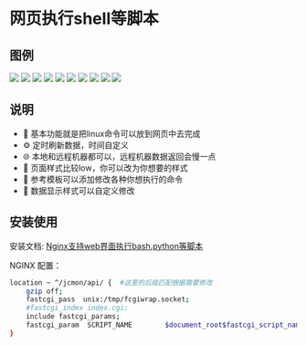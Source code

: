 
# 网页执行shell等脚本

## 图例
![](https://img.jinchuang.org/github/fcgiwrap-shelllog1.png)
![](https://img.jinchuang.org/github/fcgiwrap-shelllog2.png)
![](https://img.jinchuang.org/github/fcgiwrap-shellhome.png)
![](https://img.jinchuang.org/github/fcgiwrap-shelllist1.png)
![](https://img.jinchuang.org/github/fcgiwrap-shelllist-disk.png)
![](https://img.jinchuang.org/github/fcgiwrap-shelllist-ps.png)
![](https://img.jinchuang.org/github/fcgiwrap-shelllist-server.png)
![](https://img.jinchuang.org/github/fcgiwrap-shelllist-ssh.png)
![](https://img.jinchuang.org/github/fcgiwrap-shelllist-uptime.png)
![](https://img.jinchuang.org/github/fcgiwrap-shellmenu.png)


## 说明

- :gem: 基本功能就是把linux命令可以放到网页中去完成
- :gear: 定时刷新数据，时间自定义
- :globe_with_meridians: 本地和远程机器都可以，远程机器数据返回会慢一点
- :triangular_ruler: 页面样式比较low，你可以改为你想要的样式
- :rocket: 参考模板可以添加修改各种你想执行的命令
- :1234: 数据显示样式可以自定义修改
## 安装使用
安装文档: [Nginx支持web界面执行bash.python等脚本](https://me.jinchuang.org/archives/114.html)

NGINX 配置：
```bash
location ~ ^/jcmon/api/ {  #这里的后缀匹配根据需要修改
	gzip off;
	fastcgi_pass  unix:/tmp/fcgiwrap.socket;
	#fastcgi_index index.cgi;
	include fastcgi_params;
	fastcgi_param  SCRIPT_NAME        $document_root$fastcgi_script_name;
}

```


